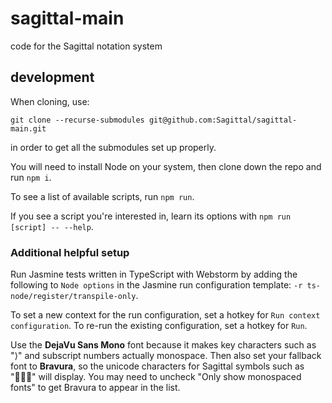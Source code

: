 # sagittal-main

code for the Sagittal notation system

## development

When cloning, use:

```shell
git clone --recurse-submodules git@github.com:Sagittal/sagittal-main.git
```

in order to get all the submodules set up properly.

You will need to install Node on your system, then clone down the repo and run `npm i`.

To see a list of available scripts, run `npm run`.

If you see a script you're interested in, learn its options with `npm run [script] -- --help`.

### Additional helpful setup

Run Jasmine tests written in TypeScript with Webstorm by adding the following to `Node options` 
in the Jasmine run configuration template: `-r ts-node/register/transpile-only`.

To set a new context for the run configuration, set a hotkey for `Run context configuration`.
To re-run the existing configuration, set a hotkey for `Run`.

Use the **DejaVu Sans Mono** font because it makes key characters such as "⟩" and subscript numbers actually monospace.
Then also set your fallback font to **Bravura**, so the unicode characters for Sagittal symbols such as "" will display. 
You may need to uncheck "Only show monospaced fonts" to get Bravura to appear in the list.
